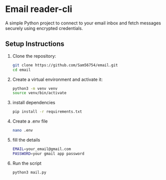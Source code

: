 # Email reader-cli
A simple Python project to connect to your email inbox and fetch messages securely using encrypted credentials.

## Setup Instructions

1. Clone the repository:
   ```bash
   git clone https://github.com/Sam56754/email.git
   cd email

2. Create a virtual environment and activate it:
   ```bash
   python3 -m venv venv
   source venv/bin/activate

3. install dependencies
   ```bash
   pip install -r requirements.txt

4. Create a .env file
   ```bash
   nano .env

5. fill the details
   ```bash
   EMAIL=your_email@gmail.com
   PASSWORD=your gmail app password

6. Run the script
   ```bash
   python3 mail.py
   
   
